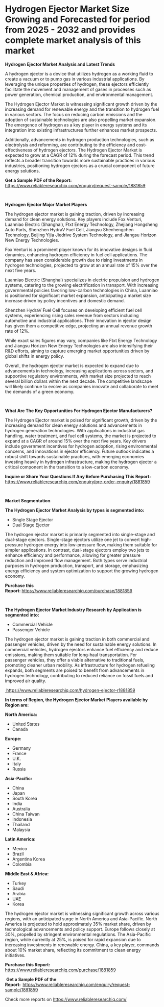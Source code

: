 <p><h1>Hydrogen Ejector Market Size Growing and Forecasted for period from 2025 - 2032 and provides complete market analysis of this market</h1></p><p><strong>Hydrogen Ejector Market Analysis and Latest Trends</strong></p>
<p><p>A hydrogen ejector is a device that utilizes hydrogen as a working fluid to create a vacuum or to pump gas in various industrial applications. By leveraging the unique properties of hydrogen, these ejectors efficiently facilitate the movement and management of gases in processes such as power generation, chemical production, and environmental management. </p><p>The Hydrogen Ejector Market is witnessing significant growth driven by the increasing demand for renewable energy and the transition to hydrogen fuel in various sectors. The focus on reducing carbon emissions and the adoption of sustainable technologies are also propelling market expansion. The emergence of hydrogen as a key player in energy systems and its integration into existing infrastructures further enhances market prospects.</p><p>Additionally, advancements in hydrogen production technologies, such as electrolysis and reforming, are contributing to the efficiency and cost-effectiveness of hydrogen ejectors. The Hydrogen Ejector Market is expected to grow at a CAGR of 12% during the forecast period. This trend reflects a broader transition towards more sustainable practices in various industries, positioning hydrogen ejectors as a crucial component of future energy solutions.</p></p>
<p><strong>Get a Sample PDF of the Report:&nbsp;</strong> <a href="https://www.reliableresearchiq.com/enquiry/request-sample/1881859?utm_campaign=2580&utm_medium=2&utm_source=Github&utm_content=ia&utm_term=11042025&utm_id=hydrogen-ejector">https://www.reliableresearchiq.com/enquiry/request-sample/1881859</a></p>
<p>&nbsp;</p>
<p><strong>Hydrogen Ejector Major Market Players</strong></p>
<p><p>The hydrogen ejector market is gaining traction, driven by increasing demand for clean energy solutions. Key players include Fox Venturi, Luanniao Electric (Shanghai), Ftxt Energy Technology, Zhejiang Hongsheng Auto Parts, Shenzhen HydraV Fuel Cell, Jiangsu Shenhengchen Technology, Beijing Yijia Jiedrive System Technology, and Jiangsu Horizon New Energy Technologies.</p><p>Fox Venturi is a prominent player known for its innovative designs in fluid dynamics, enhancing hydrogen efficiency in fuel cell applications. The company has seen considerable growth due to rising investments in hydrogen technologies, projected to grow at an annual rate of 15% over the next five years. </p><p>Luanniao Electric (Shanghai) specializes in electric propulsion and hydrogen systems, catering to the growing electrification in transport. With increasing governmental policies favoring low-carbon technologies in China, Luanniao is positioned for significant market expansion, anticipating a market size increase driven by policy incentives and domestic demand.</p><p>Shenzhen HydraV Fuel Cell focuses on developing efficient fuel cell systems, experiencing rising sales revenue from sectors including automotive and industrial applications. Their innovation in ejector design has given them a competitive edge, projecting an annual revenue growth rate of 12%.</p><p>While exact sales figures may vary, companies like Ftxt Energy Technology and Jiangsu Horizon New Energy Technologies are also intensifying their R&D efforts, aiming to capture emerging market opportunities driven by global shifts in energy policy.</p><p>Overall, the hydrogen ejector market is expected to expand due to advancements in technology, increasing applications across sectors, and supportive regulatory environments, with market size projected to reach several billion dollars within the next decade. The competitive landscape will likely continue to evolve as companies innovate and collaborate to meet the demands of a green economy.</p></p>
<p>&nbsp;</p>
<p><strong>What Are The Key Opportunities For Hydrogen Ejector Manufacturers?</strong></p>
<p><p>The Hydrogen Ejector market is poised for significant growth, driven by the increasing demand for clean energy solutions and advancements in hydrogen generation technologies. With applications in industrial gas handling, water treatment, and fuel cell systems, the market is projected to expand at a CAGR of around 15% over the next five years. Key drivers include government incentives for hydrogen adoption, rising environmental concerns, and innovations in ejector efficiency. Future outlook indicates a robust shift towards sustainable practices, with emerging economies investing heavily in hydrogen infrastructure, making the hydrogen ejector a critical component in the transition to a low-carbon economy.</p></p>
<p><strong>Inquire or Share Your Questions If Any Before Purchasing This Report:</strong> <a href="https://www.reliableresearchiq.com/enquiry/pre-order-enquiry/1881859?utm_campaign=2580&utm_medium=2&utm_source=Github&utm_content=ia&utm_term=11042025&utm_id=hydrogen-ejector">https://www.reliableresearchiq.com/enquiry/pre-order-enquiry/1881859</a></p>
<p>&nbsp;</p>
<p><strong>Market Segmentation</strong></p>
<p><strong>The Hydrogen Ejector Market Analysis by types is segmented into:</strong></p>
<p><ul><li>Single Stage Ejector</li><li>Dual Stage Ejector</li></ul></p>
<p><p>The hydrogen ejector market is primarily segmented into single-stage and dual-stage ejectors. Single-stage ejectors utilize one jet to convert high-pressure hydrogen energy into low-pressure flow, making them suitable for simpler applications. In contrast, dual-stage ejectors employ two jets to enhance efficiency and performance, allowing for greater pressure reduction and improved flow management. Both types serve industrial purposes in hydrogen production, transport, and storage, emphasizing energy efficiency and system optimization to support the growing hydrogen economy.</p></p>
<p><strong>Purchase this Report:&nbsp;</strong><a href="https://www.reliableresearchiq.com/purchase/1881859?utm_campaign=2580&utm_medium=2&utm_source=Github&utm_content=ia&utm_term=11042025&utm_id=hydrogen-ejector">https://www.reliableresearchiq.com/purchase/1881859</a></p>
<p>&nbsp;</p>
<p><strong>The Hydrogen Ejector Market Industry Research by Application is segmented into:</strong></p>
<p><ul><li>Commercial Vehicle</li><li>Passenger Vehicle</li></ul></p>
<p><p>The hydrogen ejector market is gaining traction in both commercial and passenger vehicles, driven by the need for sustainable energy solutions. In commercial vehicles, hydrogen ejectors enhance fuel efficiency and reduce emissions, making them suitable for long-haul transportation. For passenger vehicles, they offer a viable alternative to traditional fuels, promoting cleaner urban mobility. As infrastructure for hydrogen refueling expands, both segments are poised to benefit from advancements in hydrogen technology, contributing to reduced reliance on fossil fuels and improved air quality.</p></p>
<p><a href="https://www.reliableresearchiq.com/hydrogen-ejector-r1881859?utm_campaign=2580&utm_medium=2&utm_source=Github&utm_content=ia&utm_term=11042025&utm_id=hydrogen-ejector">&nbsp;https://www.reliableresearchiq.com/hydrogen-ejector-r1881859</a></p>
<p><strong>In terms of Region, the Hydrogen Ejector Market Players available by Region are:</strong></p>
<p>
    <p> <strong> North America: </strong>
        <ul>
            <li>United States</li>
            <li>Canada</li>
        </ul>
        </p> 
    <p> <strong> Europe: </strong>
        <ul>
            <li>Germany</li>
            <li>France</li>
            <li>U.K.</li>
            <li>Italy</li>
            <li>Russia</li>
        </ul>
        </p> 
    <p> <strong> Asia-Pacific: </strong>
        <ul>
            <li>China</li>
            <li>Japan</li>
            <li>South Korea</li>
            <li>India</li>
            <li>Australia</li>
            <li>China Taiwan</li>
            <li>Indonesia</li>
            <li>Thailand</li>
            <li>Malaysia</li>
        </ul>
        </p> 
    <p> <strong> Latin America: </strong>
        <ul>
            <li>Mexico</li>
            <li>Brazil</li>
            <li>Argentina Korea</li>
            <li>Colombia</li>
        </ul>
        </p> 
    <p> <strong> Middle East & Africa: </strong>
        <ul>
            <li>Turkey</li>
            <li>Saudi</li>
            <li>Arabia</li>
            <li>UAE</li>
            <li>Korea</li>
        </ul>
    </p>
    </p>
<p><p>The hydrogen ejector market is witnessing significant growth across various regions, with an anticipated surge in North America and Asia-Pacific. North America is projected to hold approximately 35% market share, driven by technological advancements and policy support. Europe follows closely at 30%, propelled by stringent environmental regulations. The Asia-Pacific region, while currently at 25%, is poised for rapid expansion due to increasing investments in renewable energy. China, a key player, commands about 10% market share, reflecting its commitment to clean energy initiatives.</p></p>
<p><strong>Purchase this Report: </strong><a href="https://www.reliableresearchiq.com/purchase/1881859?utm_campaign=2580&utm_medium=2&utm_source=Github&utm_content=ia&utm_term=11042025&utm_id=hydrogen-ejector">https://www.reliableresearchiq.com/purchase/1881859</a></p>
<p>&nbsp;<strong>Get a Sample PDF of the Report:&nbsp;&nbsp;</strong><a href="https://www.reliableresearchiq.com/enquiry/request-sample/1881859?utm_campaign=2580&utm_medium=2&utm_source=Github&utm_content=ia&utm_term=11042025&utm_id=hydrogen-ejector">https://www.reliableresearchiq.com/enquiry/request-sample/1881859</a></p>
<p><strong></strong></p>
<p>Check more reports on <a href="https://www.reliableresearchiq.com/?utm_campaign=2580&utm_medium=2&utm_source=Github&utm_content=ia&utm_term=11042025&utm_id=hydrogen-ejector">https://www.reliableresearchiq.com/</a></p>
